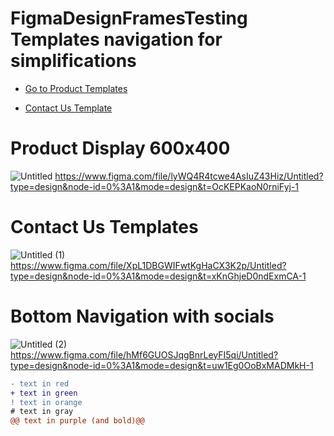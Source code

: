 # FigmaDesignFramesTesting Templates navigation for simplifications
* [Go to Product Templates](#product-display-600x400)

* [Contact Us Template](#contact-us-templates)
# Product Display 600x400

![Untitled](https://github.com/LarsCirco/FigmaDesignFramesTesting/assets/122366416/24b0335c-c976-46ac-ad89-839a7e28652e)
https://www.figma.com/file/lyWQ4R4tcwe4AsIuZ43Hiz/Untitled?type=design&node-id=0%3A1&mode=design&t=OcKEPKaoN0rniFyj-1
# Contact Us Templates
![Untitled (1)](https://github.com/LarsCirco/FigmaDesignFramesTesting/assets/122366416/13f06221-f693-4902-9c9f-c37414c15979)
https://www.figma.com/file/XpL1DBGWIFwtKgHaCX3K2p/Untitled?type=design&node-id=0%3A1&mode=design&t=xKnGhjeD0ndExmCA-1
# Bottom Navigation with socials
![Untitled (2)](https://github.com/LarsCirco/FigmaDesignFramesTesting/assets/122366416/6f6fcd0e-b8dc-481e-8c9c-03fbe6905ecb)
https://www.figma.com/file/hMf6GUOSJqgBnrLeyFI5qi/Untitled?type=design&node-id=0%3A1&mode=design&t=uw1Eg0OoBxMADMkH-1


```diff
- text in red
+ text in green
! text in orange
# text in gray
@@ text in purple (and bold)@@
```
